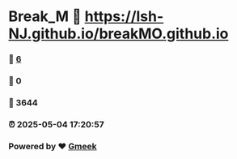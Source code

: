 # Break_M :link: https://lsh-NJ.github.io/breakMO.github.io 
### :page_facing_up: [6](https://lsh-NJ.github.io/breakMO.github.io/tag.html) 
### :speech_balloon: 0 
### :hibiscus: 3644 
### :alarm_clock: 2025-05-04 17:20:57 
### Powered by :heart: [Gmeek](https://github.com/Meekdai/Gmeek)
